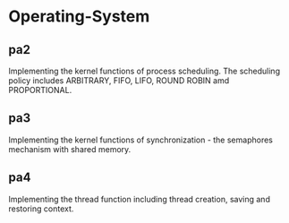 # Operating-System
## pa2
Implementing the kernel functions of process scheduling. The scheduling policy includes ARBITRARY, FIFO, LIFO, ROUND ROBIN amd PROPORTIONAL.

## pa3
Implementing the kernel functions of synchronization - the semaphores mechanism with shared memory.

## pa4
Implementing the thread function including thread creation, saving and restoring context.
